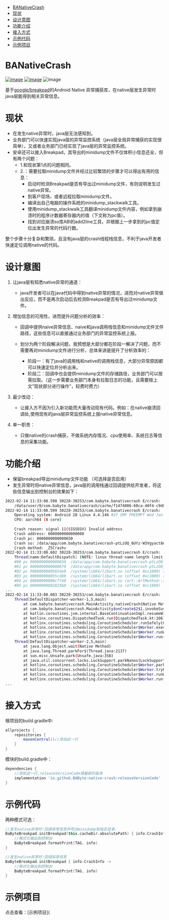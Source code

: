    * [BANativeCrash](#banativecrash)
   * [现状](#现状)
   * [设计意图](#设计意图)
   * [功能介绍](#功能介绍)
   * [接入方式](#接入方式)
   * [示例代码](#示例代码)
   * [示例项目](#示例项目)

# BANativeCrash

[![image](https://img.shields.io/badge/Release-1.0.2-gree.svg)](https://github.com/BAByte/BANativeCrash/releases)	[![image](https://img.shields.io/badge/SupportAndroidVersion-5--11-gree.svg)](https://developer.android.com/studio/releases/platforms?hl=zh-cn)	![image](https://img.shields.io/badge/supportABI-arm64--v8a|armeabi--v7a|x86|x86--64-gree.svg)

基于[google/breakpad](https://github.com/google/breakpad)的Android Native 异常捕获库，在native层发生异常时java层能得到相关异常信息。

# 现状

+ 在发生native异常时，java层无法感知到。
+ 业务部门可以快速实现java层的异常监控系统（java层全局异常捕获的实现很简单），又或者业务部门已经实现了java层的异常监控系统。
+ 安卓还可以接入Breakpad，其导出的minidump文件不仅体积小信息还全，但有两个问题：
  + 1.和现状第1点的问题相同。
  + 2.：需要拉取minidump文件并经过比较繁琐的步骤才可以得出有用的信息：
    + 启动时检测Breakpad是否有导出过minidump文件，有则说明发生过native异常。
    + 到客户现场，或者远程拉取minidump文件。
    + 编译出自己电脑的操作系统的minidump_stackwalk工具。
    + 使用minidump_stackwalk工具翻译minidump文件内容，例如拿到崩溃时的程序计数器寄存器内的值（下文称为pc值）。
    + 找到对应崩溃so库ABI的add2line工具，并根据上一步拿到的pc值定位出发生异常的代码行数。

整个步骤十分复杂和繁琐，且没有java层的crash线程栈信息，不利于java开发者快速定位调用native的代码。

# 设计意图

1. 让java层有知悉native异常的通道：
   + java开发者可以在java代码中得到native异常的情况，进而对native异常做出反应，而不是再次启动后去检测Breakpad是否有导出过minidump文件。

2. 增加信息的可用性，进而提升问题分析的效率：
   + 回调中提供naive异常信息、naive和java调用栈信息和minidump文件文件路径，这些信息可以直接通过业务部门的异常监控系统上报。

   + 划分为两个阶段解决问题，我预想是大部分都在阶段一解决了问题，而不需要再对minidump文件进行分析，总体来讲是提升了分析效率的：
     + 阶段一：有了java的调用栈和native的调用栈信息，大部分异常原因都可以快速定位并分析出来。
     + 阶段二：回调中也会提供minidump文件的存储路径，业务部门可以按需拉取。（这一步需要业务部门本身有拉取日志的功能，且需要按上文”现状部分进行操作”，较费时费力）

3. 最少改动：
   + 让接入方不因为引入新功能而大量改动现有代码。例如：在native崩溃回调处,使用现有的java层异常监控系统上报native异常信息。

4. 单一职责：
   + 只做native的crash捕获，不做系统内存情况、cpu使用率、系统日志等信息的采集功能。

# 功能介绍

+ 保留breakpad导出minidump文件功能 （可选择是否启用）
+ 发生异常时将native异常信息，java层的调用栈通过回调提供给开发者，将这些信息输出到控制台的效果如下：

~~~bash
2022-02-14 11:33:08.598 30228-30253/com.babyte.banativecrash E/crash:  
    /data/user/0/com.babyte.banativecrash/cache/f1474006-60ca-40f4-c9d8e89a-47e90c2e.dmp
2022-02-14 11:33:08.599 30228-30253/com.babyte.banativecrash E/crash:  
    Operating system: Android 28 Linux 4.4.146 #37 SMP PREEMPT Wed Jan 20 18:26:59 CST 2021
    CPU: aarch64 (8 core)
    
    Crash reason: signal 11(SIGSEGV) Invalid address
    Crash address: 0000000000000000
    Crash pc: 0000000000000650
    Crash so: /data/app/com.babyte.banativecrash-ptLzOQ_6UYz-W3Vgyact8A==/lib/arm64/libnative-lib.so(arm64)
    Crash method: _Z5Crashv
2022-02-14 11:33:08.602 30228-30253/com.babyte.banativecrash E/crash:  
    Thread[name:DefaultDispatch] (NOTE: linux thread name length limit is 15 characters)
    #00 pc 0000000000000650  /data/app/com.babyte.banativecrash-ptLzOQ_6UYz-W3Vgyact8A==/lib/arm64/libnative-lib.so (Crash()+20)
    #01 pc 0000000000000670  /data/app/com.babyte.banativecrash-ptLzOQ_6UYz-W3Vgyact8A==/lib/arm64/libnative-lib.so (Java_com_babyte_banativecrash_MainActivity_nativeCrash+20)
    #02 pc 0000000000565de0  /system/lib64/libart.so (offset 0xc1000) (art_quick_generic_jni_trampoline+144)
    #03 pc 000000000055cd88  /system/lib64/libart.so (offset 0xc1000) (art_quick_invoke_stub+584)
    #04 pc 00000000000cf740  /system/lib64/libart.so (art::ArtMethod::Invoke(art::Thread*, unsigned int*, unsigned int, art::JValue*, char const*)+200)
    #05 pc 00000000002823b8  /system/lib64/libart.so (offset 0xc1000) 
...
2022-02-14 11:33:08.603 30228-30253/com.babyte.banativecrash E/crash:  
    Thread[DefaultDispatcher-worker-1,5,main]
        at com.babyte.banativecrash.MainActivity.nativeCrash(Native Method)
        at com.babyte.banativecrash.MainActivity$onCreate$2$1.invokeSuspend(MainActivity.kt:39)
        at kotlin.coroutines.jvm.internal.BaseContinuationImpl.resumeWith(ContinuationImpl.kt:33)
        at kotlinx.coroutines.DispatchedTask.run(DispatchedTask.kt:106)
        at kotlinx.coroutines.scheduling.CoroutineScheduler.runSafely(CoroutineScheduler.kt:571)
        at kotlinx.coroutines.scheduling.CoroutineScheduler$Worker.executeTask(CoroutineScheduler.kt:750)
        at kotlinx.coroutines.scheduling.CoroutineScheduler$Worker.runWorker(CoroutineScheduler.kt:678)
        at kotlinx.coroutines.scheduling.CoroutineScheduler$Worker.run(CoroutineScheduler.kt:665)
    Thread[DefaultDispatcher-worker-2,5,main]
        at java.lang.Object.wait(Native Method)
        at java.lang.Thread.parkFor$(Thread.java:2137)
        at sun.misc.Unsafe.park(Unsafe.java:358)
        at java.util.concurrent.locks.LockSupport.parkNanos(LockSupport.java:353)
        at kotlinx.coroutines.scheduling.CoroutineScheduler$Worker.park(CoroutineScheduler.kt:795)
        at kotlinx.coroutines.scheduling.CoroutineScheduler$Worker.tryPark(CoroutineScheduler.kt:740)
        at kotlinx.coroutines.scheduling.CoroutineScheduler$Worker.runWorker(CoroutineScheduler.kt:711)
        at kotlinx.coroutines.scheduling.CoroutineScheduler$Worker.run(CoroutineScheduler.kt:665)
...
~~~

# 接入方式

根项目的build.gradle中:

~~~groovy
allprojects {
    repositories {
        mavenCentral()//添加这一行
    }
}
~~~

模块的build.gradle中：

~~~groovy
dependencies {   
    //添加这一行,releaseVersionCode填最新的版本
	implementation 'io.github.BAByte:native-crash:releaseVersionCode' 
}
~~~

# 示例代码

两种模式可选：

~~~kotlin
//发生native异常时:回调异常信息并导出minidump到指定目录，
BaByteBreakpad.initBreakpad(this.cacheDir.absolutePath) { info:CrashInfo ->
    //格式化输出到控制台
    BaByteBreakpad.formatPrint(TAG, info)
}

//发生native异常时:回调异常信息
BaByteBreakpad.initBreakpad { info:CrashInfo ->
    //格式化输出到控制台
    BaByteBreakpad.formatPrint(TAG, info)
}
~~~

# 示例项目

点击查看：[示例项目](
